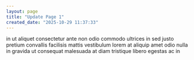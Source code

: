 ```yaml
---
layout: page
title: "Update Page 1"
created_date: "2025-10-29 11:37:33"
---
```


in ut aliquet consectetur ante non odio commodo ultrices in sed justo pretium convallis facilisis mattis vestibulum lorem at aliquip amet odio nulla in gravida ut consequat malesuada at diam tristique libero egestas ac in 
